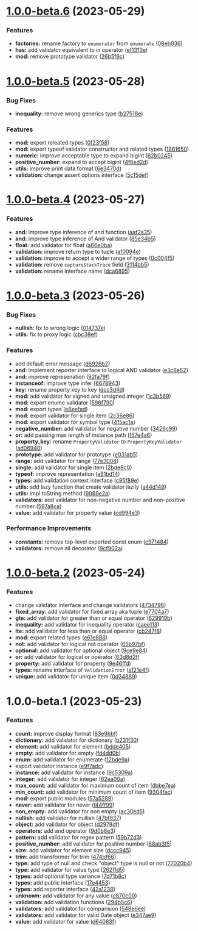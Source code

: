 # [1.0.0-beta.6](https://github.com/TomokiMiyauci/abstruct/compare/1.0.0-beta.5...1.0.0-beta.6) (2023-05-29)


### Features

* **factories:** rename factory to `enumerator` from `enumerate` ([08eb036](https://github.com/TomokiMiyauci/abstruct/commit/08eb0360a9077cbf5486f0f28329bfc1b47e6ddf))
* **has:** add validator equivalent to in operator ([ef1313e](https://github.com/TomokiMiyauci/abstruct/commit/ef1313e0fa9d206c52989e43d013165c09216a1f))
* **mod:** remove prototype validator ([26b5f6c](https://github.com/TomokiMiyauci/abstruct/commit/26b5f6c94366c8ccfbe32c6c5d8398059f3d96e5))

# [1.0.0-beta.5](https://github.com/TomokiMiyauci/abstruct/compare/1.0.0-beta.4...1.0.0-beta.5) (2023-05-28)


### Bug Fixes

* **inequality:** remove wrong generics type ([b27518e](https://github.com/TomokiMiyauci/abstruct/commit/b27518e2ac793be37c0d10574ada904b943df504))


### Features

* **mod:** export releated types ([0f23f58](https://github.com/TomokiMiyauci/abstruct/commit/0f23f58978af3fc80b2df601769ebfcd341a36fb))
* **mod:** export typeof validator constructor and related types ([1861650](https://github.com/TomokiMiyauci/abstruct/commit/18616508e8ff93cd8064c3e25be19403973978e4))
* **numeric:** improve acceptable type to expand bigint ([62b0245](https://github.com/TomokiMiyauci/abstruct/commit/62b0245933db62fa6691a6230f4e5d9c159209c7))
* **positive_number:** expand to accept bigint ([4f6ed2d](https://github.com/TomokiMiyauci/abstruct/commit/4f6ed2d01427ad7cb5c0da97fc51db3ca1c5a620))
* **utils:** improve print data format ([6e3470d](https://github.com/TomokiMiyauci/abstruct/commit/6e3470dc5cd3cf8aa2208f2e991872647d3e06fa))
* **validation:** change assert options interface ([5c15def](https://github.com/TomokiMiyauci/abstruct/commit/5c15defcf276dab3c6dc3a625aaa4f35a9de69ef))

# [1.0.0-beta.4](https://github.com/TomokiMiyauci/abstruct/compare/1.0.0-beta.3...1.0.0-beta.4) (2023-05-27)


### Features

* **and:** improve type inference of and function ([aaf2a35](https://github.com/TomokiMiyauci/abstruct/commit/aaf2a3595099635ba3f49852e0c562a50e8a63fb))
* **and:** improve type inference of And validator ([85e34b5](https://github.com/TomokiMiyauci/abstruct/commit/85e34b5f4290ef190eb8551a9e37ff24d51def19))
* **float:** add validator for float ([a66e0ba](https://github.com/TomokiMiyauci/abstruct/commit/a66e0ba909cd1da2aa0dc4d546a45c2f5f67196c))
* **validation:** improve return type to tuple ([a10094e](https://github.com/TomokiMiyauci/abstruct/commit/a10094e8c75ddbe97cbf271c08e4c58201a85251))
* **validation:** improve to accept a wider range of types ([0c004f5](https://github.com/TomokiMiyauci/abstruct/commit/0c004f5013b12f32193f0797a87cef23f19cf6f0))
* **validation:** remove `captureStackTrace` field ([3114bb5](https://github.com/TomokiMiyauci/abstruct/commit/3114bb5929a6efe37546d4782c5af1400efc3f11))
* **validation:** rename interface name ([dca6895](https://github.com/TomokiMiyauci/abstruct/commit/dca689521e1c2285ee57ff1d20ce3b2c63002e94))

# [1.0.0-beta.3](https://github.com/TomokiMiyauci/abstruct/compare/1.0.0-beta.2...1.0.0-beta.3) (2023-05-26)


### Bug Fixes

* **nullish:** fix to wrong logic ([014737e](https://github.com/TomokiMiyauci/abstruct/commit/014737e4cc4d3a0d613f1a711e0af92d773905c5))
* **utils:** fix to proxy logic ([cbc38ef](https://github.com/TomokiMiyauci/abstruct/commit/cbc38ef9cf9a1767d75b2ff94506df668df72ffd))


### Features

* add default error message ([d6926b2](https://github.com/TomokiMiyauci/abstruct/commit/d6926b2d7c07f80b5b5e78b4e32f47aadba54d83))
* **and:** implement reporter interface to logical AND validator ([e3c6e52](https://github.com/TomokiMiyauci/abstruct/commit/e3c6e52b6037ade790f5a98f1c6dffedcde18795))
* **and:** improve represenation ([92fa79f](https://github.com/TomokiMiyauci/abstruct/commit/92fa79fc159f08b9cdd6810695a19cdfe9aec03d))
* **instanceof:** improve type infer ([6678943](https://github.com/TomokiMiyauci/abstruct/commit/66789438fd676b29de2beed3f2a920216f205e0f))
* **key:** rename property key to key ([dcc3d4d](https://github.com/TomokiMiyauci/abstruct/commit/dcc3d4d228d59f6e8ed43e7b78097137fff6faa4))
* **mod:** add validator for signed and unsigned integer ([1c3b569](https://github.com/TomokiMiyauci/abstruct/commit/1c3b569c1b1ee5057a7bf0ab859afe45d2051420))
* **mod:** export enume validator ([596f790](https://github.com/TomokiMiyauci/abstruct/commit/596f790fb617c30f95f170c0ba0e091553d701d3))
* **mod:** export types ([e8eefad](https://github.com/TomokiMiyauci/abstruct/commit/e8eefada9f9cf83646d28c3eb41b185273cd8da8))
* **mod:** export validator for single item ([2c36e86](https://github.com/TomokiMiyauci/abstruct/commit/2c36e861456956baf4e907566f69c807089c1494))
* **mod:** export validator for symbol type ([415ac1a](https://github.com/TomokiMiyauci/abstruct/commit/415ac1ac72719c39928086f73e129539ffdfdf54))
* **negative_number:** add validator for negative number ([3426c99](https://github.com/TomokiMiyauci/abstruct/commit/3426c993da2f91c1061ed7adfd29d91fb3686184))
* **or:** add passing max length of instance path ([f57e4a6](https://github.com/TomokiMiyauci/abstruct/commit/f57e4a68b7058ec773294410641ffae706f80c55))
* **property_key:** rename `PropertyValidator` to `PropertyKeyValidator` ([ad06940](https://github.com/TomokiMiyauci/abstruct/commit/ad0694082910c628b8559c9746d447ae201f1101))
* **prototype:** add validator for prototype ([e031ab5](https://github.com/TomokiMiyauci/abstruct/commit/e031ab5467a3aaf37f74531445fbfe41125bd9fe))
* **range:** add validator for range ([77e3004](https://github.com/TomokiMiyauci/abstruct/commit/77e3004a1f6126f0c757cbbd7c7a6953fb82a2c3))
* **single:** add validator for single item ([2bde8c0](https://github.com/TomokiMiyauci/abstruct/commit/2bde8c06cebeac414bbedeeed3cb8545220dc415))
* **typeof:** improve representation ([a81bd14](https://github.com/TomokiMiyauci/abstruct/commit/a81bd144f0ddbcbf641ce912cb009b17425384d6))
* **types:** add validation context interface ([c95f89e](https://github.com/TomokiMiyauci/abstruct/commit/c95f89eff81f4cefd722233ba398cf298bbcd95d))
* **utils:** add lazy function that create validator lazily ([a44d149](https://github.com/TomokiMiyauci/abstruct/commit/a44d1493f421bfa262b0501fa33d6c43db1c3485))
* **utils:** impl toString method ([9069e2a](https://github.com/TomokiMiyauci/abstruct/commit/9069e2a437917115c4294c08a96e1ba94e9922c8))
* **validators:** add validator for non-negative number and non-positive number ([597a8ca](https://github.com/TomokiMiyauci/abstruct/commit/597a8caefc691e008f0257e39278d00184c24c1a))
* **value:** add validator for property value ([cd994e3](https://github.com/TomokiMiyauci/abstruct/commit/cd994e3fae6b402d6cbd8980eeba21ea7ee162b8))


### Performance Improvements

* **constants:** remove top-level exported const enum ([c971484](https://github.com/TomokiMiyauci/abstruct/commit/c97148416a74565c84002be1e794c3dcf4915f87))
* **validators:** remove all decorator ([9cf902a](https://github.com/TomokiMiyauci/abstruct/commit/9cf902ac987b3b27318557d48c387d8a0e881d77))

# [1.0.0-beta.2](https://github.com/TomokiMiyauci/abstruct/compare/1.0.0-beta.1...1.0.0-beta.2) (2023-05-24)


### Features

* change validator interface and change validators ([4734796](https://github.com/TomokiMiyauci/abstruct/commit/4734796dae920eb28e7d5508998cf0fe3c9fc9db))
* **fixed_array:** add validator for fixed array aka tuple ([e7704a7](https://github.com/TomokiMiyauci/abstruct/commit/e7704a70a2c707183495390e1fc7c777e4f6f226))
* **gte:** add validator for greater than or equal operator ([629919b](https://github.com/TomokiMiyauci/abstruct/commit/629919b89941b13ee75b42b0a7956155e19ab6ce))
* **inequality:** add validator for inequality operator ([caee113](https://github.com/TomokiMiyauci/abstruct/commit/caee1133bb89b8a6b576c62a2fc79bee166119a0))
* **lte:** add validator for less than or equal operator ([cb247f8](https://github.com/TomokiMiyauci/abstruct/commit/cb247f8aeaaef5e2dc809e8e4825bcd3c074fba2))
* **mod:** export related types ([e61e888](https://github.com/TomokiMiyauci/abstruct/commit/e61e8889f57a66ea39983097eed5dcee7b8cb4b2))
* **not:** add validator for logical not operator ([65b97bf](https://github.com/TomokiMiyauci/abstruct/commit/65b97bfe73cf4076bdfe0473a5a589ad454e2ccd))
* **optional:** add validator for optional object ([9ce9e84](https://github.com/TomokiMiyauci/abstruct/commit/9ce9e84abeb2829b8f883eb319532595e1c16dfe))
* **or:** add validator for logical or operator ([63d8d2f](https://github.com/TomokiMiyauci/abstruct/commit/63d8d2f7e891dbf99fd4681628c839d47c99856d))
* **property:** add validator for property ([9e46ffd](https://github.com/TomokiMiyauci/abstruct/commit/9e46ffd9ab30e8d616d93bea87a5f7d0e181b6ee))
* **types:** rename interface of `ValidationError` ([a121e4f](https://github.com/TomokiMiyauci/abstruct/commit/a121e4fc750d7b158cba0aa0148830cff09a0f83))
* **unique:** add validator for unique item ([0d34889](https://github.com/TomokiMiyauci/abstruct/commit/0d348892d8eaa8b9bf923fdff06dbe22578455ce))

# 1.0.0-beta.1 (2023-05-23)


### Features

* **count:** improve display format ([83e9bbf](https://github.com/TomokiMiyauci/abstruct/commit/83e9bbfcac2faae7217652abd5e45a003840ae0c))
* **dictionary:** add validator for dictionary ([b231f30](https://github.com/TomokiMiyauci/abstruct/commit/b231f30be05fe0d7302bfde5f741c1f2b09025a1))
* **element:** add validator for element ([bdde405](https://github.com/TomokiMiyauci/abstruct/commit/bdde4056709e8d4301fd919f2b8e2ccc27ad177e))
* **empty:** add validator for empty ([fd4dd0b](https://github.com/TomokiMiyauci/abstruct/commit/fd4dd0bb53336d0eb1162a471933b83050400f78))
* **enum:** add validator for enumerate ([12bde9a](https://github.com/TomokiMiyauci/abstruct/commit/12bde9a2cdc3bf82f801f820792ddda0688cb47c))
* export validator instance ([e9f7adc](https://github.com/TomokiMiyauci/abstruct/commit/e9f7adc7f6e2f650821b9fc43586c760d6c7017d))
* **instance:** add validator for instance ([9c5309a](https://github.com/TomokiMiyauci/abstruct/commit/9c5309a6e717f3ffac49aeeabeee04c7ff1cff05))
* **integer:** add validator for integer ([62ea00a](https://github.com/TomokiMiyauci/abstruct/commit/62ea00a91294ff3df76a72c3f5e8a3ff77694f23))
* **max_count:** add validator for maximum count of item ([dbbe7ea](https://github.com/TomokiMiyauci/abstruct/commit/dbbe7eaa2f5a3119199e5ff9d53122cd07350fc3))
* **min_count:** add validator for minimum count of item ([9304fac](https://github.com/TomokiMiyauci/abstruct/commit/9304fac83a25b4c0d4e3ee23801445fd2c414ed0))
* **mod:** export public modules ([57a5289](https://github.com/TomokiMiyauci/abstruct/commit/57a5289541ac33e7ffbb3b626467009aae3facc2))
* **never:** add validator for never ([f44ff99](https://github.com/TomokiMiyauci/abstruct/commit/f44ff99b3be0e782b2a0d8d89ca3ec8f41038465))
* **non_empty:** add validator for non empty ([ac30ed5](https://github.com/TomokiMiyauci/abstruct/commit/ac30ed59f8c8029194ff30f3e32aee55e771b9fb))
* **nullish:** add validator for nullish ([47bf837](https://github.com/TomokiMiyauci/abstruct/commit/47bf83763a31cb92fc0abc1fef52f26f44b2592e))
* **object:** add validator for object ([d2978df](https://github.com/TomokiMiyauci/abstruct/commit/d2978df379ab02afb10d1ed595e5f05c8a7e8df2))
* **operators:** add and operator ([9d0b8e3](https://github.com/TomokiMiyauci/abstruct/commit/9d0b8e34855c870d5e5939e8de211bb22e42439b))
* **pattern:** add validator for regex pattern ([59b72d3](https://github.com/TomokiMiyauci/abstruct/commit/59b72d3e356ee70737d5cee2b7e2e9cb2c11b5a9))
* **positive_number:** add validator for positive number ([88ab3f5](https://github.com/TomokiMiyauci/abstruct/commit/88ab3f5736e3ad06614ad7232c626aa6a83c825e))
* **size:** add validator for element size ([dccc945](https://github.com/TomokiMiyauci/abstruct/commit/dccc945ffbdcc2df5398b4844f1709b25902c006))
* **trim:** add transformer for trim ([474bf66](https://github.com/TomokiMiyauci/abstruct/commit/474bf6672a5589e67f57c51631cfacb6794dcdcc))
* **type:** add type of null and check "object" type is null or not ([77020b4](https://github.com/TomokiMiyauci/abstruct/commit/77020b46fa282e7143dd94e7d2a2d4212d6f1e29))
* **type:** add validator for value type ([262f1d5](https://github.com/TomokiMiyauci/abstruct/commit/262f1d59f20cab4eea0b7294b739352d7b874077))
* **types:** add optional type variance ([7d71b8c](https://github.com/TomokiMiyauci/abstruct/commit/7d71b8cfe2b684c11763eb3c936fa7ae10fd4876))
* **types:** add public interface ([17e4453](https://github.com/TomokiMiyauci/abstruct/commit/17e44538356985db8421fb522f5802ca093d82cf))
* **types:** add reporter interface ([42a1238](https://github.com/TomokiMiyauci/abstruct/commit/42a12387eed994240e4cd6242b8ad7d992e0c49f))
* **unknown:** add validator for any value ([c870c00](https://github.com/TomokiMiyauci/abstruct/commit/c870c00173af6ec4c36850bce20badfc27ae926f))
* **validation:** add validation functions ([294b5c6](https://github.com/TomokiMiyauci/abstruct/commit/294b5c685b12209ee4722389c5a5685b4be808e4))
* **validators:** add validator for comparision ([548e6ee](https://github.com/TomokiMiyauci/abstruct/commit/548e6ee7dca34ff2963b89cb6718d8bce398f472))
* **validators:** add validator for valid Date object ([e347ae9](https://github.com/TomokiMiyauci/abstruct/commit/e347ae91089985233624329aaef7bc896347c7d9))
* **value:** add validator for value ([d64083f](https://github.com/TomokiMiyauci/abstruct/commit/d64083f32d5b63f1b6221b8db58456db30a73643))
